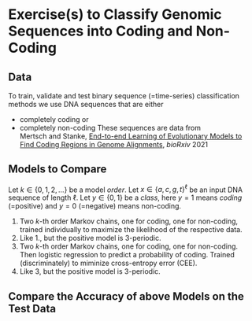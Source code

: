 # Exercise(s) to Classify Genomic Sequences into Coding and Non-Coding
## Data
 To train, validate and test binary sequence (=time-series) classification methods we use DNA sequences that are either
  - completely coding or
  - completely non-coding
 These sequences are data from  
 Mertsch and Stanke, [End-to-end Learning of Evolutionary Models to Find Coding Regions in Genome Alignments](https://www.biorxiv.org/content/10.1101/2021.03.09.434414v1), *bioRxiv* 2021
 
## Models to Compare
 Let $k\in \{0,1,2,\dots\}$ be a model *order*. Let $x \in \{a,c,g,t\}^\ell$ be an input DNA sequence of length $\ell$.
 Let $y\in\{0,1\}$ be a *class*, here $y=1$ means *coding* (=positive) and $y=0$ (=negative) means non-coding.
 
   1. Two $k$-th order Markov chains, one for coding, one for non-coding, trained individually to maximize the likelihood of the respective data. 
   2. Like 1., but the positive model is 3-periodic.
   3. Two $k$-th order Markov chains, one for coding, one for non-coding. Then logistic regression to predict a probability of coding. Trained (discriminately) to miminize cross-entropy error (CEE).
   4. Like 3, but the positive model is 3-periodic.
   
   
## Compare the Accuracy of above Models on the Test Data
